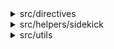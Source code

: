 <details><summary>src/directives</summary>

## :wrench: Constants

- [getSidekickLibraryId](#gear-getsidekicklibraryid)

### :gear: getSidekickLibraryId

| Constant | Type |
| ---------- | ---------- |
| `getSidekickLibraryId` | `(sidekickElement: SidekickElement) => DirectiveResult<typeof SidekickLibraryId>` |




</details>

<details><summary>src/helpers/sidekick</summary>

## :toolbox: Functions

- [isSidekickLibraryActive](#gear-issidekicklibraryactive)
- [extractSidekickLibraryId](#gear-extractsidekicklibraryid)
- [getHref](#gear-gethref)
- [getLocation](#gear-getlocation)
- [getOrigin](#gear-getorigin)

### :gear: isSidekickLibraryActive

Verifies if the Sidekick Library Plugin is in use by checking if the page is running in an iframe with srcdoc
and if the main element has the sidekick-library class.

| Function | Type |
| ---------- | ---------- |
| `isSidekickLibraryActive` | `() => boolean` |

### :gear: extractSidekickLibraryId

Extracts the innerHTML, the href attribute (if defined) and
the data-library-id attribute (if the Sidekick Library Plugin is active) of a given HTML element.

| Function | Type |
| ---------- | ---------- |
| `extractSidekickLibraryId` | `(element?: HTMLElement or HTMLAnchorElement or null or undefined) => SidekickElement` |

Parameters:

* `element`: - The original HTMLElement or HTMLAnchorElement.


Examples:

const button = extractSidekickLibraryId(document.querySelector('a'));
<a
 href="${button.href}"
 data-library-id="${ifDefined(button.id)}"
 contenteditable="${ifDefined(button.id ? true : undefined)}">
   ${button.text}
</a>


### :gear: getHref

Returns the true origin of the current page in the browser.
If the page is running in an iframe with srcdoc, the ancestor origin + the path query param is returned.

| Function | Type |
| ---------- | ---------- |
| `getHref` | `() => string` |

Examples:

const url = new URL(src, getHref());


### :gear: getLocation

Returns the true origin of the current page in the browser.
If the page is running in an iframe with srcdoc, the query param is returned.

| Function | Type |
| ---------- | ---------- |
| `getLocation` | `() => Location` |

Examples:

const searchParams = new URLSearchParams(getLocation().search);


### :gear: getOrigin

Returns the true origin of the current page in the browser.
If the page is running in an iframe with srcdoc, the ancestor origin is returned.

| Function | Type |
| ---------- | ---------- |
| `getOrigin` | `() => string` |

Examples:

const origin = getOrigin();




## :cocktail: Types

- [SidekickElement](#gear-sidekickelement)

### :gear: SidekickElement

Represents the constructed Element.

| Type | Type |
| ---------- | ---------- |
| `SidekickElement` | `{
  dataLibraryId?: string;
  innerHTML: string;
  href?: string;
}` |



</details>

<details><summary>src/utils</summary>

## :toolbox: Functions

- [addClasses](#gear-addclasses)
- [cleanUpBlock](#gear-cleanupblock)
- [createOptimizedPicture](#gear-createoptimizedpicture)
- [getChildNodeFloat](#gear-getchildnodefloat)
- [getChildNodeInt](#gear-getchildnodeint)
- [getChildNodeText](#gear-getchildnodetext)
- [getMetadata](#gear-getmetadata)
- [replaceBySpecifier](#gear-replacebyspecifier)
- [toCamelCase](#gear-tocamelcase)
- [toClassName](#gear-toclassname)
- [undefinedOnEmpty](#gear-undefinedonempty)
- [wrap](#gear-wrap)

### :gear: addClasses

Adds CSS classes to an HTML element.

| Function | Type |
| ---------- | ---------- |
| `addClasses` | `(element: HTMLElement, classes: string) => void` |

Parameters:

* `element`: - The HTML element to which classes will be added.
* `classes`: - A string containing CSS classes separated by commas.


Examples:

const element = document.getElementById('myElement');
const classesToAdd = 'class1, class2, class3';
addClasses(element, classesToAdd);


### :gear: cleanUpBlock

Cleans up a block by removing its inner HTML content and resetting its display property.

| Function | Type |
| ---------- | ---------- |
| `cleanUpBlock` | `(block: HTMLElement) => void` |

Parameters:

* `block`: - The HTML element representing the block to clean up.


### :gear: createOptimizedPicture

Creates an optimized HTML picture element with responsive image sources and a fallback image.

| Function | Type |
| ---------- | ---------- |
| `createOptimizedPicture` | `(createOptimizedPictureArgs: CreateOptimizedPictureArgs) => HTMLPictureElement or undefined` |

Parameters:

* `createOptimizedPictureArgs`: - The arguments for creating the picture element.


Examples:

const args = {
  src: 'image.jpg',
  alt: 'Example Image',
  width: '200',
  height: '150',
  eager: true,
  breakpoints: [
    { media: '(min-width: 600px)', width: '800' },
    { media: '(min-width: 1200px)', width: '1600' }
  ]
};
const pictureElement = createOptimizedPicture(args);
document.body.appendChild(pictureElement);


### :gear: getChildNodeFloat

Retrieves the floating point value of the text content of a specified child node of an HTML element.
If the text content cannot be converted to a floating point number, returns 0.

| Function | Type |
| ---------- | ---------- |
| `getChildNodeFloat` | `(element: HTMLElement, index: number) => number` |

Parameters:

* `element`: - The HTML element containing the child node.
* `index`: - The index of the child node whose text content to retrieve.


### :gear: getChildNodeInt

Retrieves the integer value of the text content of a specified child node of an HTML element.
If the text content cannot be converted to an integer, returns 0.

| Function | Type |
| ---------- | ---------- |
| `getChildNodeInt` | `(element: HTMLElement, index: number) => number` |

Parameters:

* `element`: - The HTML element containing the child node.
* `index`: - The index of the child node whose text content to retrieve.
// eslint-disable-next-line max-len


### :gear: getChildNodeText

Retrieves the text content of a child node of the given element at the specified index.

| Function | Type |
| ---------- | ---------- |
| `getChildNodeText` | `(element: HTMLElement, index: number) => string` |

Parameters:

* `element`: The parent element from which to retrieve the child node.
* `index`: The index of the child node to retrieve.


### :gear: getMetadata

Retrieves the content of a specified metadata tag from the document head.

| Function | Type |
| ---------- | ---------- |
| `getMetadata` | `(value: string, doc?: Document) => string` |

Parameters:

* `value`: - The name or property attribute value of the metadata tag.
* `doc`: - The document to search for the metadata tag (default is the current document).


Examples:

Example 1:
Assuming <meta name="description" content="This is a sample description."> exists in the document head.
const metaContent = getMetadata('description');
console.log(metaContent);
Output: 'This is a sample description.'
Example 2:
Assuming <meta property="og:title" content="Open Graph Title"> exists in the document head.
const metaContent = getMetadata('og:title', document);
console.log(metaContent);
Output: 'Open Graph Title'


### :gear: replaceBySpecifier

Replaces occurrences of a specified specifier in a string with an HTML tag.

| Function | Type |
| ---------- | ---------- |
| `replaceBySpecifier` | `({ input, specifier, htmlTag }: ReplaceBySpecifier) => string` |

Parameters:

* `param`: - An object containing input string, specifier, and HTML tag.
* `param.input`: - The input string where replacements will be made.
* `param.specifier`: - The specifier string to search for in the input.
* `param.htmlTag`: - The HTML tag to wrap around the parts matched by the specifier.


Examples:

// Example 1:
 const result1 = replaceBySpecifier({
   input: 'This is a test string with some test keywords.',
   specifier: 'test',
   htmlTag: 'strong'
 });
 console.log(result1);
 // Output: 'This is a <strong> string with some </strong> keywords.'

 // Example 2:
 const result2 = replaceBySpecifier({
   input: 'Hello, world!',
   specifier: ',',
   htmlTag: 'span'
 });
 console.log(result2);
 // Output: 'Hello<span> world!</span>'


### :gear: toCamelCase

Sanitizes a string for use as a JavaScript property name.

| Function | Type |
| ---------- | ---------- |
| `toCamelCase` | `(name: string) => string` |

Parameters:

* `name`: - The unsanitized string.


Examples:

// Example usage:
const unsanitizedString = 'background-color';
const camelCasedName = toCamelCase(unsanitizedString);
console.log(camelCasedName); // Output: 'backgroundColor'


### :gear: toClassName

Converts a string into a valid CSS class name.

| Function | Type |
| ---------- | ---------- |
| `toClassName` | `(name: string) => string` |

Parameters:

* `name`: - The string to convert into a CSS class name.


Examples:

// Example usage:
const inputString = 'Hello, World!';
const cssClassName = toClassName(inputString);
console.log(cssClassName); // Output: 'hello-world'


### :gear: undefinedOnEmpty

Returns undefined if the value is an empty string, otherwise returns the value itself.

| Function | Type |
| ---------- | ---------- |
| `undefinedOnEmpty` | `(value: string) => string or undefined` |

Parameters:

* `value`: - The value to check.


Examples:

// Example usage:
const emptyValue = '';
const nonEmptyValue = 'Hello, World!';

const result1 = undefinedOnEmpty(emptyValue);
console.log(result1); // Output: undefined

const result2 = undefinedOnEmpty(nonEmptyValue);
console.log(result2); // Output: 'Hello, World!'


### :gear: wrap

Wraps an HTML element with another HTML element.

| Function | Type |
| ---------- | ---------- |
| `wrap` | `(element: HTMLElement, wrapper: HTMLElement) => void` |

Parameters:

* `element`: - The HTML element to wrap.
* `wrapper`: - The HTML element to use as a wrapper.


Examples:

// Example usage:
const elementToWrap = document.getElementById('element-to-wrap');
const wrapperElement = document.createElement('div');

wrap(elementToWrap, wrapperElement);



## :factory: RuntimeCache

### Methods

- [get](#gear-get)
- [set](#gear-set)
- [has](#gear-has)
- [delete](#gear-delete)

#### :gear: get

| Method | Type |
| ---------- | ---------- |
| `get` | `<T>(key: string) => T or undefined` |

#### :gear: set

| Method | Type |
| ---------- | ---------- |
| `set` | `<T>(key: string, value: T) => void` |

#### :gear: has

| Method | Type |
| ---------- | ---------- |
| `has` | `(key: string) => boolean` |

#### :gear: delete

| Method | Type |
| ---------- | ---------- |
| `delete` | `(key: string) => void` |


## :tropical_drink: Interfaces

- [CreateOptimizedPictureArgs](#gear-createoptimizedpictureargs)

### :gear: CreateOptimizedPictureArgs

Represents the arguments for creating an optimized picture element.

| Property | Type | Description |
| ---------- | ---------- | ---------- |
| `src` | `string` |  |
| `alt` | `string` |  |
| `width` | `number` |  |
| `height` | `number` |  |
| `eager` | `boolean or undefined` |  |
| `breakpoints` | `BreakPoint[] or undefined` |  |



</details>


